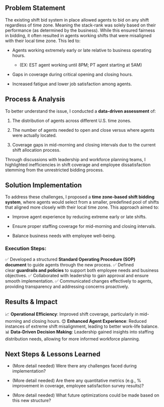 ## **Problem Statement**

The existing shift bid system in place allowed agents to bid on any shift regardless of time zone. Meaning the stack-rank was solely based on their performance (as determined by the business). While this ensured fairness in bidding, it often resulted in agents working shifts that were misaligned with their local time zone. 
This led to:

- Agents working extremely early or late relative to business operating hours. 
	- (EX: EST agent working until 8PM; PT agent starting at 5AM)
    
- Gaps in coverage during critical opening and closing hours.
    
- Increased fatigue and lower job satisfaction among agents.
    

## **Process & Analysis**

To better understand the issue, I conducted a **data-driven assessment** of:

1. The distribution of agents across different U.S. time zones.
    
2. The number of agents needed to open and close versus where agents were actually located.
    
3. Coverage gaps in mid-morning and closing intervals due to the current shift allocation process.
    

Through discussions with leadership and workforce planning teams, I highlighted inefficiencies in shift coverage and employee dissatisfaction stemming from the unrestricted bidding process.

## **Solution Implementation**

To address these challenges, I proposed a **time zone-based shift bidding system**, where agents would select from a smaller, predefined pool of shifts that aligned more closely with their local time zone. This approach aimed to:

- Improve agent experience by reducing extreme early or late shifts.
    
- Ensure proper staffing coverage for mid-morning and closing intervals.
    
- Balance business needs with employee well-being.
    

### **Execution Steps:**

✅ Developed a structured **Standard Operating Procedure (SOP) document** to guide agents through the new process. ✅ Defined clear **guardrails and policies** to support both employee needs and business objectives. ✅ Collaborated with leadership to gain approval and ensure smooth implementation. ✅ Communicated changes effectively to agents, providing transparency and addressing concerns proactively.

## **Results & Impact**

📈 **Operational Efficiency**: Improved shift coverage, particularly in mid-morning and closing hours. 
😊 **Enhanced Agent Experience**: Reduced instances of extreme shift misalignment, leading to better work-life balance. 
📊 **Data-Driven Decision Making**: Leadership gained insights into staffing distribution needs, allowing for more informed workforce planning.

## **Next Steps & Lessons Learned**

- (More detail needed) Were there any challenges faced during implementation?
    
- (More detail needed) Are there any quantitative metrics (e.g., % improvement in coverage, employee satisfaction survey results)?
    
- (More detail needed) What future optimizations could be made based on this new structure?